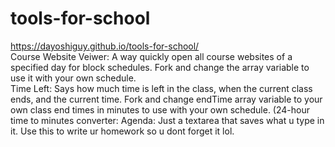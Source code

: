 # tools-for-school
https://dayoshiguy.github.io/tools-for-school/ \
Course Website Veiwer: A way quickly open all course websites of a specified day for block schedules.  Fork and change the array variable to use it with your own schedule. \
Time Left: Says how much time is left in the class, when the current class ends, and the current time.  Fork and change endTime array variable to your own class end times in minutes to use with your own schedule.  (24-hour time to minutes converter:
Agenda: Just a textarea that saves what u type in it. Use this to write ur homework so u dont forget it lol.
